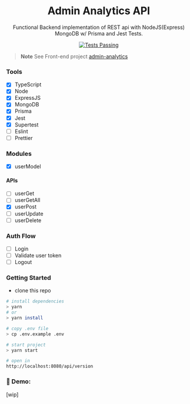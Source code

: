 <div align="center">

<h1>Admin Analytics API</h1>

Functional Backend implementation of REST api with NodeJS(Express) MongoDB w/ Prisma and Jest Tests.

<a href="https://github.com/biantris/restris/actions">
  <img alt="Tests Passing" src="https://github.com/biantris/restris/actions/workflows/test.yml/badge.svg" />
</a>

</div>

> **Note** 
> See Front-end project [admin-analytics](https://github.com/biantris/admin-analytics)

### Tools
- [x] TypeScript
- [x] Node
- [x] ExpressJS
- [x] MongoDB
- [x] Prisma
- [x] Jest
- [x] Supertest
- [ ] Eslint
- [ ] Prettier

### Modules
- [x] userModel

#### APIs
- [ ] userGet
- [ ] userGetAll
- [x] userPost
- [ ] userUpdate
- [ ] userDelete

### Auth Flow
- [ ] Login
- [ ] Validate user token
- [ ] Logout

### Getting Started
- clone this repo
```sh
# install dependencies
> yarn
# or
> yarn install

# copy .env file
> cp .env.example .env

# start project
> yarn start

# open in
http://localhost:8080/api/version
```

### 🔗 Demo:
[wip]
